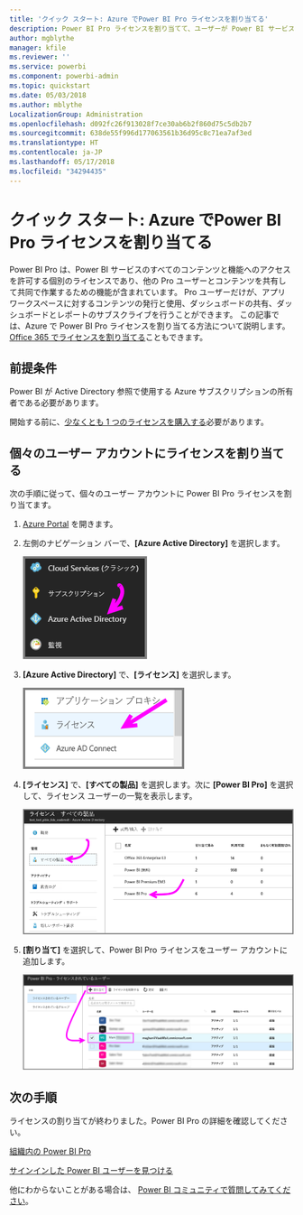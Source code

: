 ```yaml
---
title: 'クイック スタート: Azure でPower BI Pro ライセンスを割り当てる'
description: Power BI Pro ライセンスを割り当てて、ユーザーが Power BI サービスのすべてのコンテンツと機能にアクセスできるようにする方法を説明します。
author: mgblythe
manager: kfile
ms.reviewer: ''
ms.service: powerbi
ms.component: powerbi-admin
ms.topic: quickstart
ms.date: 05/03/2018
ms.author: mblythe
LocalizationGroup: Administration
ms.openlocfilehash: d092fc26f913028f7ce30ab6b2f860d75c5db2b7
ms.sourcegitcommit: 638de55f996d177063561b36d95c8c71ea7af3ed
ms.translationtype: HT
ms.contentlocale: ja-JP
ms.lasthandoff: 05/17/2018
ms.locfileid: "34294435"
---
```

# <a name="quickstart-assign-power-bi-pro-licenses-in-azure"></a>クイック スタート: Azure でPower BI Pro ライセンスを割り当てる

Power BI Pro は、Power BI サービスのすべてのコンテンツと機能へのアクセスを許可する個別のライセンスであり、他の Pro ユーザーとコンテンツを共有して共同で作業するための機能が含まれています。 Pro ユーザーだけが、アプリ ワークスペースに対するコンテンツの発行と使用、ダッシュボードの共有、ダッシュボードとレポートのサブスクライブを行うことができます。 この記事では、Azure で Power BI Pro ライセンスを割り当てる方法について説明します。 [Office 365 でライセンスを割り当てる](service-admin-assigning-power-bi-pro-licenses.md)こともできます。


## <a name="prerequisites"></a>前提条件

Power BI が Active Directory 参照で使用する Azure サブスクリプションの所有者である必要があります。

開始する前に、[少なくとも 1 つのライセンスを購入する](service-admin-purchasing-power-bi-pro.md)必要があります。


## <a name="assign-licenses-to-individual-user-accounts"></a>個々のユーザー アカウントにライセンスを割り当てる

次の手順に従って、個々のユーザー アカウントに Power BI Pro ライセンスを割り当てます。

1. [Azure Portal](https://ms.portal.azure.com/#@microsoft.onmicrosoft.com/dashboard/private/39bc3cf7-31a4-43f6-954c-f2d69ca2f0) を開きます。 

2. 左側のナビゲーション バーで、**[Azure Active Directory]** を選択します。

    ![Azure Active Directory](media/service-admin-assigning-power-bi-pro-licenses-azure/service-assigning-power-bi-pro-licenses-01.png)

3. **[Azure Active Directory]** で、**[ライセンス]** を選択します。

    ![ライセンス](media/service-admin-assigning-power-bi-pro-licenses-azure/service-assigning-power-bi-pro-licenses-02.png)

4. **[ライセンス]** で、**[すべての製品]** を選択します。次に **[Power BI Pro]** を選択して、ライセンス ユーザーの一覧を表示します。

    ![ライセンス - すべての製品](media/service-admin-assigning-power-bi-pro-licenses-azure/service-assigning-power-bi-pro-licenses-03.png)

5. **[割り当て]** を選択して、Power BI Pro ライセンスをユーザー アカウントに追加します。

    ![ライセンスの割り当て](media/service-admin-assigning-power-bi-pro-licenses-azure/service-assigning-power-bi-pro-licenses-04.png)


## <a name="next-steps"></a>次の手順

ライセンスの割り当てが終わりました。Power BI Pro の詳細を確認してください。

[組織内の Power BI Pro](service-admin-power-bi-pro-in-your-organization.md)

[サインインした Power BI ユーザーを見つける](service-admin-access-usage.md)

他にわからないことがある場合は、 [Power BI コミュニティで質問してみてください](https://community.powerbi.com/)。